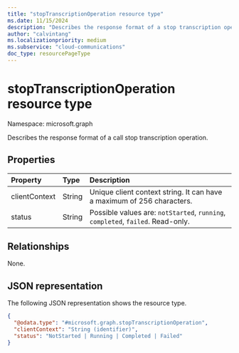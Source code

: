 ```yaml
--- 
title: "stopTranscriptionOperation resource type"
ms.date: 11/15/2024
description: "Describes the response format of a stop transcription operation."
author: "calvintang"
ms.localizationpriority: medium
ms.subservice: "cloud-communications"
doc_type: resourcePageType
---
```


# stopTranscriptionOperation resource type

Namespace: microsoft.graph

Describes the response format of a call stop transcription operation.

## Properties

| Property                       | Type                        | Description                                                                                                                                       |
| :----------------------------- | :---------------------------| :-------------------------------------------------------------------------------------------------------------------------------------------------|
| clientContext                  | String                      | Unique client context string. It can have a maximum of 256 characters.                                                                               |
| status                         | String                      | Possible values are: `notStarted`, `running`, `completed`, `failed`. Read-only.                                                 |

## Relationships
None.

## JSON representation

The following JSON representation shows the resource type.

<!-- {
  "blockType": "resource",
  "optionalProperties": [

  ],
  "@odata.type": "microsoft.graph.stopTranscriptionOperation"
}-->
```json
{
  "@odata.type": "#microsoft.graph.stopTranscriptionOperation",
  "clientContext": "String (identifier)",
  "status": "NotStarted | Running | Completed | Failed"
}
```

<!-- uuid: 8fcb5dbc-d5aa-4681-8e31-b001d5168d79
2024-11-12 14:57:30 UTC -->
<!-- {
  "type": "#page.annotation",
  "description": "stopTranscriptionOperation resource",
  "keywords": "",
  "section": "documentation",
  "tocPath": ""
}-->

